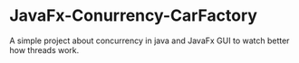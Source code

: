 # JavaFx-Conurrency-CarFactory
A simple project about concurrency in java and JavaFx GUI to watch better how threads work.
